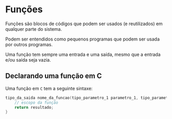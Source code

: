 # Funções

Funções são blocos de códigos que podem ser usados (e reutilizados) em qualquer parte do sistema.

Podem ser entendidos como pequenos programas que podem ser usada por outros programas.

Uma função tem sempre uma entrada e uma saída, mesmo que a entrada e/ou saída seja vazia.

## Declarando uma função em C

Uma função em `C` tem a seguinte sintaxe:
``` c
tipo_da_saida nome_da_funcao(tipo_parametro_1 parametro_1, tipo_parametro_2 parametro_2){
    // escopo da função
    return resultado;
}
```








